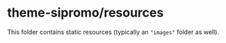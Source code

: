 # theme-sipromo/resources

This folder contains static resources (typically an `"images"` folder as well).
